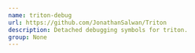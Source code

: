 ```yaml
---
name: triton-debug
url: https://github.com/JonathanSalwan/Triton
description: Detached debugging symbols for triton.
group: None
---
```

